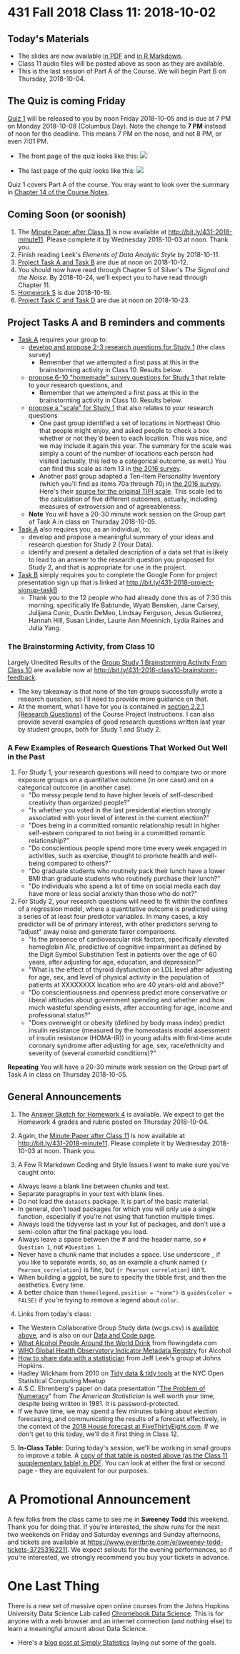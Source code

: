 # 431 Fall 2018 Class 11: 2018-10-02

## Today's Materials

- The slides are now available [in PDF](https://github.com/THOMASELOVE/431-2018/blob/master/slides/class11/431_class-11-slides_2018.pdf) and [in R Markdown](https://raw.githubusercontent.com/THOMASELOVE/431-2018/master/slides/class11/431_class-11-slides_2018.Rmd).
- Class 11 audio files will be posted above as soon as they are available.
- This is the last session of Part A of the Course. We will begin Part B on Thursday, 2018-10-04.

## The Quiz is coming Friday

[Quiz 1](https://github.com/THOMASELOVE/431-2018/tree/master/quizzes) will be released to you by noon Friday 2018-10-05 and is due at 7 PM on Monday 2018-10-08 (Columbus Day). Note the change to **7 PM** instead of noon for the deadline. This means 7 PM on the nose, and not 8 PM, or even 7:01 PM.

- The front page of the quiz looks like this:
![](https://github.com/THOMASELOVE/431-2018/blob/master/slides/class11/quiz1_frontpage.png)

- The last page of the quiz looks like this:
![](https://github.com/THOMASELOVE/431-2018/blob/master/slides/class11/quiz1_lastpage.png)

Quiz 1 covers Part A of the course. You may want to look over the summary in [Chapter 14 of the Course Notes](https://thomaselove.github.io/2018-431-book/part-a-a-few-of-the-key-points.html).

## Coming Soon (or soonish)

1. The [Minute Paper after Class 11](http://bit.ly/431-2018-minute11) is now available at http://bit.ly/431-2018-minute11. Please complete it by Wednesday 2018-10-03 at noon. Thank you.
2. Finish reading Leek's *Elements of Data Analytic Style* by 2018-10-11.
3. [Project Task A and Task B](https://thomaselove.github.io/431-2018-project/) are due at noon on 2018-10-12. 
4. You should now have read through Chapter 5 of Silver's *The Signal and the Noise*. By 2018-10-24, we'll expect you to have read through Chapter 11.
5. [Homework 5](https://github.com/THOMASELOVE/431-2018/tree/master/homework/Homework5) is due 2018-10-19.
6. [Project Task C and Task D](https://thomaselove.github.io/431-2018-project/) are due at noon on 2018-10-23.

## Project Tasks A and B reminders and comments

- [Task A](https://thomaselove.github.io/431-2018-project/taskA.html) requires your group to:
    - [develop and propose 2-3 research questions for Study 1](https://thomaselove.github.io/431-2018-project/taskA.html#research-questions) (the class survey)
        - Remember that we attempted a first pass at this in the brainstorming activity in Class 10. Results below.
    - [propose 6-10 "homemade" survey questions for Study 1](https://thomaselove.github.io/431-2018-project/taskA.html#specifying-survey-questions) that relate to your research questions, and
        - Remember that we attempted a first pass at this in the brainstorming activity in Class 10. Results below.
    - [propose a "scale" for Study 1](https://thomaselove.github.io/431-2018-project/taskA.html#specifying-a-scale) that also relates to your research questions
        - One past group identified a set of locations in Northeast Ohio that people might enjoy, and asked people to check a box whether or not they'd been to each location. This was nice, and we may include it again this year. The summary for the scale was simply a count of the number of locations each person had visited (actually, this led to a categorical outcome, as well.) You can find this scale as item 13 in [the 2016 survey](https://github.com/THOMASELOVE/431-2018-project/blob/master/oldsurveys/2016_431_class_survey.pdf).
        - Another past group adapted a Ten-Item Personality Inventory (which you'll find as items 70a through 70j in [the 2016 survey](https://github.com/THOMASELOVE/431-2018-project/blob/master/oldsurveys/2016_431_class_survey.pdf). Here's their [source for the original TIPI scale](https://gosling.psy.utexas.edu/scales-weve-developed/ten-item-personality-measure-tipi/). This scale led to the calculation of five different outcomes, actually, including measures of extroversion and of agreeableness.
    - **Note** You will have a 20-30 minute work session on the Group part of Task A in class on Thursday 2018-10-05.
- [Task A](https://thomaselove.github.io/431-2018-project/taskA.html) also requires you, as an individual, to:
    - develop and propose a meaningful summary of your ideas and research question for Study 2 (Your Data).
    - identify and present a detailed description of a data set that is likely to lead to an answer to the research question you proposed for Study 2, and that is appropriate for use in the project.
- [Task B](https://thomaselove.github.io/431-2018-project/taskB.html) simply requires you to complete the Google Form for project presentation sign up that is linked at http://bit.ly/431-2018-project-signup-taskB
    - Thank you to the 12 people who had already done this as of 7:30 this morning, specifically Ife Babtunde, Wyatt Bensken, Jane Carsey, Julijana Conic, Dustin DeMeo, Lindsay Ferguson, Jesus Gutierrez, Hannah Hill, Susan Linder, Laurie Ann Moennich, Lydia Raines and Julia Yang.

### The Brainstorming Activity, from Class 10

Largely Unedited Results of the [Group Study 1 Brainstorming Activity From Class 10](http://bit.ly/431-2018-class10-brainstorm-feedback) are available now at http://bit.ly/431-2018-class10-brainstorm-feedback.

- The key takeaway is that none of the ten groups successfully wrote a research question, so I'll need to provide more guidance on that. 
- At the moment, what I have for you is contained in [section 2.2.1 (Research Questions)](https://thomaselove.github.io/431-2018-project/taskA.html#research-questions) of the Course Project Instructions. I can also provide several examples of good research questions written last year by student groups, both for Study 1 and Study 2.
    
### A Few Examples of Research Questions That Worked Out Well in the Past

1. For Study 1, your research questions will need to compare two or more exposure groups on a quantitative outcome (in one case) and on a categorical outcome (in another case). 
    - "Do messy people tend to have higher levels of self-described creativity than organized people?"
    - "Is whether you voted in the last presidential election strongly associated with your level of interest in the current election?"
    - "Does being in a committed romantic relationship result in higher self-esteem compared to not being in a committed romantic relationship?"
    - "Do conscientious people spend more time every week engaged in activities, such as exercise, thought to promote health and well-being compared to others?"
    - "Do graduate students who routinely pack their lunch have a lower BMI than graduate students who routinely purchase their lunch?"
    - "Do individuals who spend a lot of time on social media each day have more or less social anxiety than those who do not?" 
2. For Study 2, your research questions will need to fit within the confines of a regression model, where a quantitative outcome is predicted using a series of at least four predictor variables. In many cases, a key predictor will be of primary interest, with other predictors serving to "adjust" away noise and generate fairer comparisons.
    - "Is the presence of cardiovascular risk factors, specifically elevated hemoglobin A1c, predictive of cognitive impairment as defined by the Digit Symbol Substitution Test in patients over the age of 60 years, after adjusting for age, education, and depression?"
    - "What is the effect of thyroid dysfunction on LDL level after adjusting for age, sex, and level of physical activity in the population of patients at XXXXXXXX location who are 40 years-old and above?"
    - "Do conscientiousness and openness predict more conservative or liberal attitudes about government spending and whether and how much wasteful spending exists, after accounting for age, income and professional status?"
    - "Does overweight or obesity (defined by body mass index) predict insulin resistance (measured by the homeostasis model assessment of insulin resistance (HOMA-IR)) in young adults with first-time acute coronary syndrome after adjusting for age, sex, race/ethnicity and severity of (several comorbid conditions)?"

**Repeating** You will have a 20-30 minute work session on the Group part of Task A in class on Thursday 2018-10-05.

## General Announcements

1. The [Answer Sketch for Homework 4](https://github.com/THOMASELOVE/431-2018/tree/master/homework/Homework4) is available. We expect to get the Homework 4 grades and rubric posted on Thursday 2018-10-04.

2. Again, the [Minute Paper after Class 11](http://bit.ly/431-2018-minute11) is now available at http://bit.ly/431-2018-minute11. Please complete it by Wednesday 2018-10-03 at noon. Thank you.

3. A Few R Markdown Coding and Style Issues I want to make sure you've caught onto:

- Always leave a blank line between chunks and text.
- Separate paragraphs in your text with blank lines.
- Do not load the `datasets` package. It is part of the basic material. 
- In general, don't load packages for which you will only use a single function, especially if you're not using that function multiple times.
- Always load the tidyverse last in your list of packages, and don't use a semi-colon after the final package you load.
- Always leave a space between the # and the header name, so `# Question 1`, not `#Question 1`.
- Never have a chunk name that includes a space. Use underscore _ if you like to separate words, so, as an example a chunk named `{r Pearson_correlation}` is fine, but `{r Pearson correlation}` isn't.
- When building a ggplot, be sure to specify the tibble first, and then the aesthetics. Every time.
- A better choice than `theme(legend.position = "none")` is `guides(color = FALSE)` if you're trying to remove a legend about `color`.

4. Links from today's class:

- The Western Collaborative Group Study data (wcgs.csv) is [available above](https://github.com/THOMASELOVE/431-2018/blob/master/slides/class11/wcgs.csv), and is also on our [Data and Code page](https://github.com/THOMASELOVE/431-2018-data).
- [What Alcohol People Around the World Drink](http://flowingdata.com/projects/2016/alcohol-world/) from flowingdata.com
- [WHO Global Health Observatory Indicator Metadata Registry](http://apps.who.int/gho/data/node.wrapper.imr?x-id=462) for Alcohol
- [How to share data with a statistician](https://github.com/jtleek/datasharing) from Jeff Leek's group at Johns Hopkins.
- Hadley Wickham from 2010 on [Tidy data & tidy tools](https://vimeo.com/33727555) at the NYC Open Statistical Computing Meetup
- A.S.C. Ehrenberg's paper on data presentation "[The Problem of Numeracy](https://github.com/THOMASELOVE/431-2018/blob/master/slides/class11/Ehrenberg_1981_pw_The_Problem_of_Numeracy.pdf)" from *The American Statistician* is well worth your time, despite being written in 1981. It is password-protected.
- If we have time, we may spend a few minutes talking about election forecasting, and communicating the results of a forecast effectively, in the context of the [2018 House forecast at FiveThirtyEight.com](https://projects.fivethirtyeight.com/2018-midterm-election-forecast/house/?ex_cid=midterms-header). If we don't get to this today, we'll do it first thing in Class 12.

5. **In-Class Table**: During today's session, we'll be working in small groups to improve a table. A [copy of that table is posted above (as the Class 11 supplementary table) in PDF](https://github.com/THOMASELOVE/431-2018/blob/master/slides/class11/431_2018_class-11-supplementary-table.pdf). You can look at either the first or second page - they are equivalent for our purposes.

# A Promotional Announcement
    
A few folks from the class came to see me in **Sweeney Todd** this weekend. Thank you for doing that. If you're interested, the show runs for the next two weekends on Friday and Saturday evenings and Sunday afternoons, and tickets are available at https://www.eventbrite.com/e/sweeney-todd-tickets-37253162211. We expect sellouts for the evening performances, so if you're interested, we strongly recommend you buy your tickets in advance.

# One Last Thing

There is a new set of massive open online courses from the Johns Hopkins University Data Science Lab called [Chromebook Data Science](http://jhudatascience.org/chromebookdatascience/). This is for anyone with a web browser and an internet connection (and nothing else) to learn a meaningful amount about Data Science. 
- Here's a [blog post at Simply Statistics](https://simplystatistics.org/2018/10/01/chromebook-data-science-an-online-data-science-program-for-anyone-with-a-web-browser/) laying out some of the goals. 
